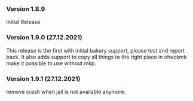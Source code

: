 ### Version 1.8.9 
Initial Release

### Version 1.9.0 (27.12.2021)
This release is the first with initial bakery support, please test and report back.
It also adds support to copy all things to the right place in checkmk make it possible to use without mkp.

### Version 1.9.1 (27.12.2021)
remove crash when jail is not available anymore.

